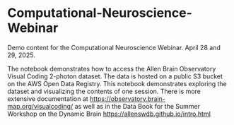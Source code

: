 # Computational-Neuroscience-Webinar
Demo content for the Computational Neuroscience Webinar. April 28 and 29, 2025.

The notebook demonstrates how to access the Allen Brain Observatory Visual Coding 2-photon dataset. The data is hosted on a public S3 bucket on the AWS Open Data Registry. This notebook demonstrates exploring the dataset and visualizing the contents of one session.
There is more extensive documentation at https://observatory.brain-map.org/visualcoding/ as well as in the Data Book for the Summer Workshop on the Dynamic Brain https://allenswdb.github.io/intro.html
